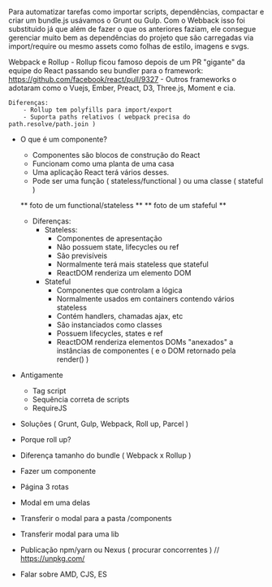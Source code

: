 Para automatizar tarefas como importar scripts, dependências, compactar e criar um bundle.js usávamos o Grunt ou Gulp. Com o Webback isso foi substituido já que além de fazer o que os anteriores faziam, ele consegue gerenciar muito bem as dependências do projeto que são carregadas via import/require ou mesmo assets como folhas de estilo, imagens e svgs.

Webpack e Rollup
	- Rollup ficou famoso depois de um PR "gigante" da equipe do React passando seu bundler para o framework: https://github.com/facebook/react/pull/9327
	- Outros frameworks o adotaram como o Vuejs, Ember, Preact, D3, Three.js, Moment e cia.

	Diferenças:
		- Rollup tem polyfills para import/export
		- Suporta paths relativos ( webpack precisa do path.resolve/path.join )


- O que é um componente?
	- Componentes são blocos de construção do React
	- Funcionam como uma planta de uma casa
	- Uma aplicação React terá vários desses.
	- Pode ser uma função ( stateless/functional ) ou uma classe ( stateful )

	** foto de um functional/stateless **
	** foto de um stafeful **

	- Diferenças:
		- Stateless: 
			- Componentes de apresentação
			- Não possuem state, lifecycles ou ref
			- São previsíveis
			- Normalmente terá mais stateless que stateful
			- ReactDOM renderiza um elemento DOM
		- Stateful
			- Componentes que controlam a lógica
			- Normalmente usados em containers contendo vários stateless
			- Contém handlers, chamadas ajax, etc
			- São instanciados como classes
			- Possuem lifecycles, states e ref	
			- ReactDOM renderiza elementos DOMs "anexados" a instâncias de componentes ( e o DOM retornado pela render() )		


- Antigamente
	- Tag script
	- Sequência correta de scripts
	- RequireJS

- Soluções ( Grunt, Gulp, Webpack, Roll up, Parcel )
- Porque roll up? 
- Diferença tamanho do bundle ( Webpack x Rollup )
- Fazer um componente
- Página 3 rotas 
- Modal em uma delas
- Transferir o modal para a pasta /components
- Transferir modal para uma lib
- Publicação npm/yarn ou Nexus ( procurar concorrentes ) // https://unpkg.com/
- Falar sobre AMD, CJS, ES